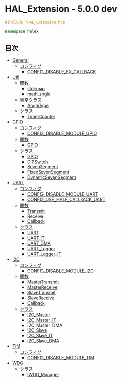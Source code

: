 # HAL_Extension - 5.0.0 dev

```c++
#include "HAL_Extension.hpp
```

```c++
namespace halex
```

## 目次
- [General](Doc/module_General/INDEX.md)
  - [コンフィグ](Doc/module_General/INDEX.md#コンフィグ)
    - [CONFIG_DISABLE_EX_CALLBACK](Doc/module_General/INDEX.md#config_disable_ex_callback)
- [Util](Doc/module_Util/INDEX.md)
  - [関数](Doc/module_Util/INDEX.md#関数)
    - [std::map](Doc/module_Util/function/map.md)
    - [math_angle](Doc/module_Util/function/math_angle.md)
  - [列挙クラス](Doc/module_Util/INDEX.md#列挙クラス)
    - [AngleType](Doc/module_Util/enum/AngleType.md)
  - [クラス](Doc/module_Util/INDEX.md#クラス)
    - [TimerCounter](Doc/module_Util/class/TimerCounter.md)
- [GPIO](Doc/module_GPIO/INDEX.md)
  - [コンフィグ](Doc/module_GPIO/INDEX.md#コンフィグ)
    - [CONFIG_DISABLE_MODULE_GPIO](Doc/module_GPIO/INDEX.md#CONFIG_DISABLE_MODULE_GPIO)
  - [関数](Doc/module_GPIO/INDEX.md#関数)
    - [GPIO](Doc/module_GPIO/function/INDEX.md#gpio)
  - [クラス](Doc/module_GPIO/INDEX.md#クラス)
    - [GPIO](Doc/module_GPIO/class/GPIO.md)
    - [DIPSwitch](Doc/module_GPIO/class/DIPSwitch.md)
    - [SevenSegment](Doc/module_GPIO/class/SevenSegment.md)
    - [FixedSevenSegment](Doc/module_GPIO/class/FixedSevenSegment.md)
    - [DynamicSevenSegment](Doc/module_GPIO/class/DynamicSevenSegment.md)
- [UART](Doc/module_UART/INDEX.md)
  - [コンフィグ](Doc/module_UART/INDEX.md#コンフィグ)
    - [CONFIG_DISABLE_MODULE_UART](Doc/module_UART/INDEX.md#CONFIG_DISABLE_MODULE_UART)
    - [CONFIG_USE_HALF_CALLBACK_UART](Doc/module_UART/INDEX.md#CONFIG_USE_HALF_CALLBACK_UART)
  - [関数](Doc/module_UART/INDEX.md#関数)
    - [Transmit](Doc/module_UART/function/INDEX.md#transmit)
    - [Receive](Doc/module_UART/function/INDEX.md#receive)
    - [Callback](Doc/module_UART/function/INDEX.md#callback)
  - [クラス](Doc/module_UART/INDEX.md#クラス)
    - [UART](Doc/module_UART/class/UART.md)
    - [UART_IT](Doc/module_UART/class/UART_IT.md)
    - [UART_DMA](Doc/module_UART/class/UART_DMA.md)
    - [UART_Logger](Doc/module_UART/class/UART_Logger.md)
    - [UART_Logger_IT](Doc/module_UART/class/UART_Logger_IT.md)
- [I2C](Doc/module_I2C/INDEX.md)
  - [コンフィグ](Doc/module_I2C/INDEX.md#コンフィグ)
    - [CONFIG_DISABLE_MODULE_I2C](Doc/module_I2C/INDEX.md#config_disable_module_i2c)
  - [関数](Doc/module_I2C/INDEX.md#関数)
    - [MasterTransmit](Doc/module_I2C/function/INDEX.md#mastertransmit)
    - [MasterReceive](Doc/module_I2C/function/INDEX.md#masterreceive)
    - [SlaveTransmit](Doc/module_I2C/function/INDEX.md#slavetransmit)
    - [SlaveReceive](Doc/module_I2C/function/INDEX.md#slavereceive)
    - [Callback](Doc/module_I2C/function/INDEX.md#callback)
  - [クラス](Doc/module_I2C/INDEX.md#クラス)
    - [I2C_Master](Doc/module_I2C/class/I2C_Master.md)
    - [I2C_Master_IT](Doc/module_I2C/class/I2C_Master_IT.md)
    - [I2C_Master_DMA](Doc/module_I2C/class/I2C_Master_DMA.md)
    - [I2C_Slave](Doc/module_I2C/class/I2C_Slave.md)
    - [I2C_Slave_IT](Doc/module_I2C/class/I2C_Slave_IT.md)
    - [I2C_Slave_DMA](Doc/module_I2C/class/I2C_Slave_DMA.md)
- [TIM](Doc/module_TIM/INDEX.md)
  - [コンフィグ](Doc/module_TIM/INDEX.md#コンフィグ)
    - [CONFIG_DISABLE_MODULE_TIM](Doc/module_TIM/INDEX.md#config_disable_module_tim)
- [WDG](Doc/module_WDG/INDEX.md)
  - [クラス](Doc/module_WDG/INDEX.md#クラス)
    - [IWDG_Manager](Doc/module_WDG/class/IWDG_Manager.md)